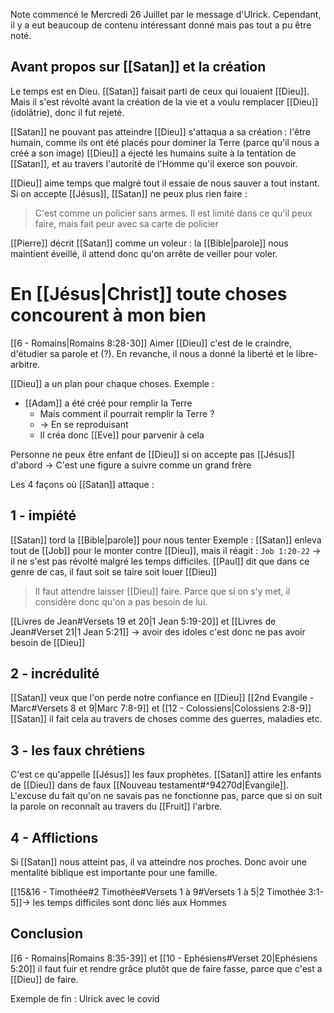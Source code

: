 Note commencé le Mercredi 26 Juillet par le message d'Ulrick. Cependant, il y a eut beaucoup de contenu intéressant donné mais pas tout a pu être noté.
## Avant propos sur [[Satan]] et la création
Le temps est en Dieu. [[Satan]] faisait parti de ceux qui louaient [[Dieu]]. Mais il s'est révolté avant la création de la vie et a voulu remplacer [[Dieu]] (idolâtrie), donc il fut rejeté.

[[Satan]] ne pouvant pas atteindre [[Dieu]] s'attaqua a sa création : l'être humain, comme ils ont été placés pour dominer la Terre (parce qu'il nous a créé a son image)
[[Dieu]] a éjecté les humains suite à la tentation de [[Satan]], et au travers l'autorité de l'Homme qu'il exerce son pouvoir.

[[Dieu]] aime temps que malgré tout il essaie de nous sauver a tout instant.
Si on accepte [[Jésus]], [[Satan]] ne peux plus rien faire :
> C'est comme un policier sans armes. Il est limité dans ce qu'il peux faire, mais fait peur avec sa carte de policier

[[Pierre]] décrit [[Satan]] comme un voleur : la [[Bible|parole]] nous maintient éveillé, il attend donc qu'on arrête de veiller pour voler.
# En [[Jésus|Christ]] toute choses concourent à mon bien
[[6 - Romains|Romains 8:28-30]]
Aimer [[Dieu]] c'est de le craindre, d'étudier sa parole et (?). En revanche, il nous a donné la liberté et le libre-arbitre.

[[Dieu]] a un plan pour chaque choses. Exemple :
- [[Adam]] a été créé pour remplir la Terre
	- Mais comment il pourrait remplir la Terre ?
	- -> En se reproduisant
	-  Il créa donc [[Eve]] pour parvenir à cela

Personne ne peux être enfant de [[Dieu]] si on accepte pas [[Jésus]] d'abord
-> C'est une figure a suivre comme un grand frère

Les 4 façons où [[Satan]] attaque :
## 1 - impiété
[[Satan]] tord la [[Bible|parole]] pour nous tenter
Exemple : [[Satan]] enleva tout de [[Job]] pour le monter contre [[Dieu]], mais il réagit : `Job 1:20-22` -> il ne s'est pas révolté malgré les temps difficiles. [[Paul]] dit que dans ce genre de cas, il faut soit se taire soit louer [[Dieu]]
> Il faut attendre laisser [[Dieu]] faire. Parce que si on s'y met, il considère donc qu'on a pas besoin de lui. 

[[Livres de Jean#Versets 19 et 20|1 Jean 5:19-20]] et [[Livres de Jean#Verset 21|1 Jean 5:21]]
-> avoir des idoles c'est donc ne pas avoir besoin de [[Dieu]]

## 2 - incrédulité
[[Satan]] veux que l'on perde notre confiance en [[Dieu]]
[[2nd Evangile - Marc#Versets 8 et 9|Marc 7:8-9]] et [[12 - Colossiens|Colossiens 2:8-9]]
[[Satan]] il fait cela au travers de choses comme des guerres, maladies etc.

## 3 - les faux chrétiens
C'est ce qu'appelle [[Jésus]] les faux prophètes. [[Satan]] attire les enfants de [[Dieu]] dans de faux [[Nouveau testament#^94270d|Évangile]].
L'excuse du fait qu'on ne savais pas ne fonctionne pas, parce que si on suit la parole on reconnaît au travers du [[Fruit]] l'arbre.
## 4 - Afflictions
Si [[Satan]] nous atteint pas, il va atteindre nos proches.
Donc avoir une mentalité biblique est importante pour une famille.

[[15&16 - Timothée#2 Timothée#Versets 1 à 9#Versets 1 à 5|2 Timothée 3:1-5]]-> les temps difficiles sont donc liés aux Hommes

## Conclusion
[[6 - Romains|Romains 8:35-39]] et [[10 - Ephésiens#Verset 20|Ephésiens 5:20]] il faut fuir et rendre grâce plutôt que de faire fasse, parce que c'est a [[Dieu]] de faire.

Exemple de fin : Ulrick avec le covid